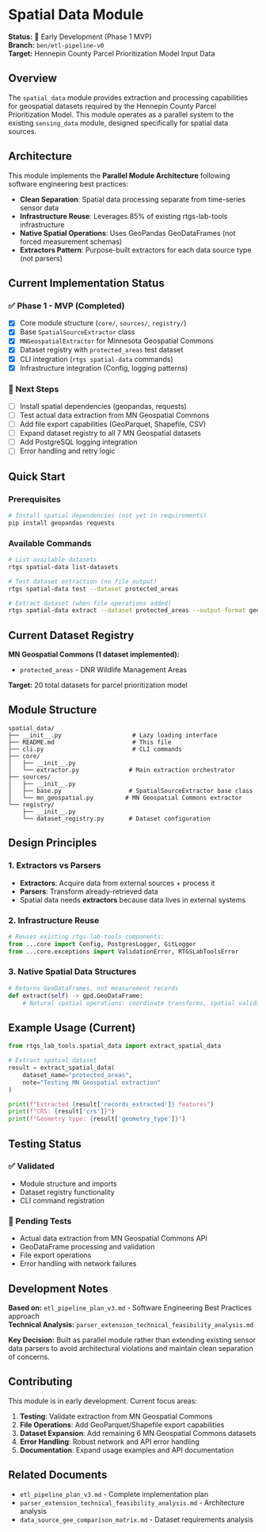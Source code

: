 # Spatial Data Module

**Status:** 🚧 Early Development (Phase 1 MVP)  
**Branch:** `ben/etl-pipeline-v0`  
**Target:** Hennepin County Parcel Prioritization Model Input Data

## Overview

The `spatial_data` module provides extraction and processing capabilities for geospatial datasets required by the Hennepin County Parcel Prioritization Model. This module operates as a parallel system to the existing `sensing_data` module, designed specifically for spatial data sources.

## Architecture

This module implements the **Parallel Module Architecture** following software engineering best practices:

- **Clean Separation**: Spatial data processing separate from time-series sensor data
- **Infrastructure Reuse**: Leverages 85% of existing rtgs-lab-tools infrastructure
- **Native Spatial Operations**: Uses GeoPandas GeoDataFrames (not forced measurement schemas)
- **Extractors Pattern**: Purpose-built extractors for each data source type (not parsers)

## Current Implementation Status

### ✅ Phase 1 - MVP (Completed)
- [x] Core module structure (`core/`, `sources/`, `registry/`)
- [x] Base `SpatialSourceExtractor` class
- [x] `MNGeospatialExtractor` for Minnesota Geospatial Commons
- [x] Dataset registry with `protected_areas` test dataset
- [x] CLI integration (`rtgs spatial-data` commands)
- [x] Infrastructure integration (Config, logging patterns)

### 🔄 Next Steps
- [ ] Install spatial dependencies (geopandas, requests)
- [ ] Test actual data extraction from MN Geospatial Commons
- [ ] Add file export capabilities (GeoParquet, Shapefile, CSV)
- [ ] Expand dataset registry to all 7 MN Geospatial datasets
- [ ] Add PostgreSQL logging integration
- [ ] Error handling and retry logic

## Quick Start

### Prerequisites
```bash
# Install spatial dependencies (not yet in requirements)
pip install geopandas requests
```

### Available Commands
```bash
# List available datasets
rtgs spatial-data list-datasets

# Test dataset extraction (no file output)
rtgs spatial-data test --dataset protected_areas

# Extract dataset (when file operations added)
rtgs spatial-data extract --dataset protected_areas --output-format geoparquet
```

## Current Dataset Registry

**MN Geospatial Commons (1 dataset implemented):**
- `protected_areas` - DNR Wildlife Management Areas

**Target:** 20 total datasets for parcel prioritization model

## Module Structure

```
spatial_data/
├── __init__.py                    # Lazy loading interface
├── README.md                      # This file
├── cli.py                         # CLI commands
├── core/
│   ├── __init__.py
│   └── extractor.py              # Main extraction orchestrator
├── sources/
│   ├── __init__.py
│   ├── base.py                   # SpatialSourceExtractor base class
│   └── mn_geospatial.py         # MN Geospatial Commons extractor
└── registry/
    ├── __init__.py
    └── dataset_registry.py       # Dataset configuration
```

## Design Principles

### 1. Extractors vs Parsers
- **Extractors**: Acquire data from external sources + process it
- **Parsers**: Transform already-retrieved data
- Spatial data needs **extractors** because data lives in external systems

### 2. Infrastructure Reuse
```python
# Reuses existing rtgs-lab-tools components:
from ...core import Config, PostgresLogger, GitLogger
from ...core.exceptions import ValidationError, RTGSLabToolsError
```

### 3. Native Spatial Data Structures
```python
# Returns GeoDataFrames, not measurement records
def extract(self) -> gpd.GeoDataFrame:
    # Natural spatial operations: coordinate transforms, spatial validation
```

## Example Usage (Current)

```python
from rtgs_lab_tools.spatial_data import extract_spatial_data

# Extract spatial dataset
result = extract_spatial_data(
    dataset_name="protected_areas",
    note="Testing MN Geospatial extraction"
)

print(f"Extracted {result['records_extracted']} features")
print(f"CRS: {result['crs']}")
print(f"Geometry type: {result['geometry_type']}")
```

## Testing Status

### ✅ Validated
- Module structure and imports
- Dataset registry functionality
- CLI command registration

### 🧪 Pending Tests
- Actual data extraction from MN Geospatial Commons API
- GeoDataFrame processing and validation
- File export operations
- Error handling with network failures

## Development Notes

**Based on:** `etl_pipeline_plan_v3.md` - Software Engineering Best Practices approach  
**Technical Analysis:** `parser_extension_technical_feasibility_analysis.md`

**Key Decision:** Built as parallel module rather than extending existing sensor data parsers to avoid architectural violations and maintain clean separation of concerns.

## Contributing

This module is in early development. Current focus areas:

1. **Testing**: Validate extraction from MN Geospatial Commons
2. **File Operations**: Add GeoParquet/Shapefile export capabilities  
3. **Dataset Expansion**: Add remaining 6 MN Geospatial Commons datasets
4. **Error Handling**: Robust network and API error handling
5. **Documentation**: Expand usage examples and API documentation

## Related Documents

- `etl_pipeline_plan_v3.md` - Complete implementation plan
- `parser_extension_technical_feasibility_analysis.md` - Architecture analysis
- `data_source_gee_comparison_matrix.md` - Dataset requirements analysis